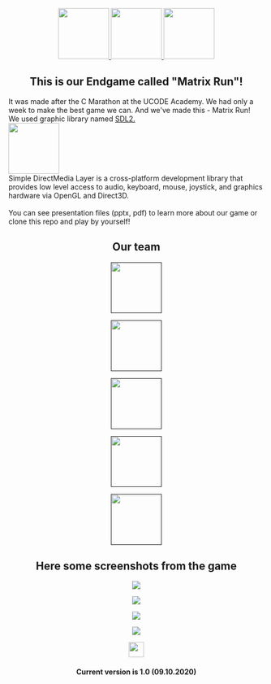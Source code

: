 <head>
    <p align="center">
        <a href="https://ucode.world/en/" target="_blank">
            <img src="https://github.com/PAXANDDOS/UCODE-Marathon-C/blob/master/.git_images/ucode.png?raw=true" height="100px">
        </a>
        <a href="https://unitfactory.net/" target="_blank">
            <img src="https://github.com/PAXANDDOS/UCODE-Marathon-C/blob/master/.git_images/unit.png?raw=true" height="100px">
        </a>
        <a href="https://lms.ucode.world/users/plitovka/" target="_blank">
            <img src="https://github.com/PAXANDDOS/UCODE-Marathon-C/blob/master/.git_images/lms.png?raw=true" height="100px">
        </a>
        <h2 align="center">This is our Endgame called "Matrix Run"!</h2>
    </p>
</head>
<body>
  <p>It was made after the C Marathon at the UCODE Academy. We had only a week to make the best game we can. And we've made this - Matrix Run!<br>
      We used graphic library named <a href="https://www.libsdl.org/index.php" target="_blank">SDL2.<br><img src="https://github.com/PAXANDDOS/UCODE-Marathon-C/blob/master/.git_images/sdl.png?raw=true" height="100px"></a><br>
      Simple DirectMedia Layer is a cross-platform development library that provides low level access to audio, keyboard, mouse, joystick, and graphics       hardware via OpenGL and Direct3D.<br><br>
      You can see presentation files (pptx, pdf) to learn more about our game or clone this repo and play by yourself!
  </p>
    <h2 align="center">Our team</h2>
    <p align="center"><a href="" target="_blank"><img src="https://github.com/PAXANDDOS/UCODE-Marathon-C/blob/master/.git_images/paxanddos.png?raw=true" height="100px"></a></p>
    <p align="center"><a href="" target="_blank"><img src="https://github.com/PAXANDDOS/UCODE-Marathon-C/blob/master/.git_images/gazaris.png?raw=true" height="100px"></a></p>
    <p align="center"><a href="" target="_blank"><img src="https://github.com/PAXANDDOS/UCODE-Marathon-C/blob/master/.git_images/naztar.png?raw=true" height="100px"></a></p>
    <p align="center"><a href="" target="_blank"><img src="https://github.com/PAXANDDOS/UCODE-Marathon-C/blob/master/.git_images/jora.png?raw=true" height="100px"></a></p>
    <p align="center"><a href="" target="_blank"><img src="https://github.com/PAXANDDOS/UCODE-Marathon-C/blob/master/.git_images/ze.png?raw=true" height="100px"></a></p>
    <h2 align="center">Here some screenshots from the game</h2>
    <p align="center"><img src="https://github.com/PAXANDDOS/UCODE-Marathon-C/blob/master/.git_images/screen1.png?raw=true"></p>
    <p align="center"><img src="https://github.com/PAXANDDOS/UCODE-Marathon-C/blob/master/.git_images/screen2.png?raw=true"></p>
    <p align="center"><img src="https://github.com/PAXANDDOS/UCODE-Marathon-C/blob/master/.git_images/screen3.jpeg?raw=true"></p>
    <p align="center"><img src="https://github.com/PAXANDDOS/UCODE-Marathon-C/blob/master/.git_images/screen4.png?raw=true"></p>
</body>
<footer>
  <p align="center"><img src="https://emojis.slackmojis.com/emojis/images/1531849430/4246/blob-sunglasses.gif?1531849430" width="30"></p>
  <h4 align="center">Current version is 1.0 (09.10.2020)</h4>
</footer>
